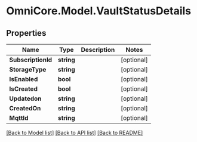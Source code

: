 # OmniCore.Model.VaultStatusDetails

## Properties

Name | Type | Description | Notes
------------ | ------------- | ------------- | -------------
**SubscriptionId** | **string** |  | [optional] 
**StorageType** | **string** |  | [optional] 
**IsEnabled** | **bool** |  | [optional] 
**IsCreated** | **bool** |  | [optional] 
**Updatedon** | **string** |  | [optional] 
**CreatedOn** | **string** |  | [optional] 
**MqttId** | **string** |  | [optional] 

[[Back to Model list]](../README.md#documentation-for-models) [[Back to API list]](../README.md#documentation-for-api-endpoints) [[Back to README]](../README.md)

